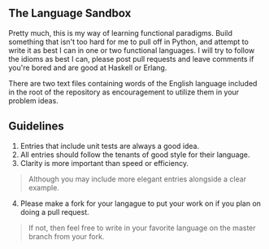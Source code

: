
The Language Sandbox
--------------------

Pretty much, this is my way of learning functional paradigms. Build something that isn't too hard for me to pull off in Python, and attempt to write it as best I can in one or two functional languages. I will try to follow the idioms as best I can, please post pull requests and leave comments if you're bored and are good at Haskell or Erlang.

There are two text files containing words of the English language included in the root of the repository as encouragement to utilize them in your problem ideas.

Guidelines
----------

1. Entries that include unit tests are always a good idea.
2. All entries should follow the tenants of good style for their language.
3. Clarity is more important than speed or efficiency.

> Although you may include more elegant entries alongside a clear example.

4. Please make a fork for your langague to put your work on if you plan on doing a pull request.

> If not, then feel free to write in your favorite language on the master branch from your fork.

